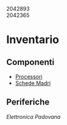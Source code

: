 2042893  
2042365

# Inventario

## Componenti

* [Processori](./componenti/processori.md)
* [Schede Madri](./componenti/schede_madri.md)

## Periferiche

*Elettronica Padovana*

